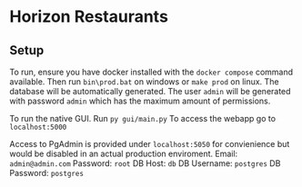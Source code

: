 # Horizon Restaurants

## Setup

To run, ensure you have docker installed with the `docker compose` command available. 
Then run `bin\prod.bat` on windows or `make prod` on linux. 
The database will be automatically generated.
The user `admin` will be generated with password `admin` which has the maximum 
amount of permissions.

To run the native GUI. Run `py gui/main.py` 
To access the webapp go to `localhost:5000`

Access to PgAdmin is provided under `localhost:5050` for convienience but would
be disabled in an actual production enviroment.
Email: `admin@admin.com`
Password: `root`
DB Host: `db`
DB Username: `postgres`
DB Password: `postgres`
